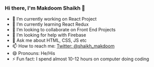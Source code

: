 ### Hi there, I'm Makdoom Shaikh 👋

- 🔭 I’m currently working on React Project
- 🌱 I’m currently learning React Redux
- 👯 I’m looking to collaborate on Front End Projects
- 🤔 I’m looking for help with Firebase
- 💬 Ask me about HTML, CSS, JS etc
- 📫 How to reach me: [Twitter: @shaikh_makdoom](https://twitter.com/shaikh_makdoom)
- 😄 Pronouns: He/His
- ⚡ Fun fact: I spend almost 10-12 hours on computer doing coding

